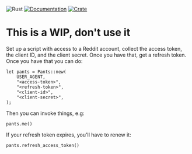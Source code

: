 ![Rust](https://github.com/tobymurray/mr_splashy_pants/workflows/Rust/badge.svg)
[![Documentation](https://img.shields.io/badge/documentation-available-green.svg)](https://docs.rs/crate/mr_splashy_pants/)
[![Crate](https://img.shields.io/crates/v/mr_splashy_pants.svg)](https://crates.io/crates/mr_splashy_pants)

# This is a WIP, don't use it

Set up a script with access to a Reddit account, collect the access token, the client ID, and the client secret. Once you have that, get a refresh token. Once you have that you can do:

```
let pants = Pants::new(
    USER_AGENT,
    "<access-token>",
    "<refresh-token>",
    "<client-id>",
    "<client-secret>",
);
```
Then you can invoke things, e.g:

```
pants.me()
```

If your refresh token expires, you'll have to renew it:
```
pants.refresh_access_token()
```
